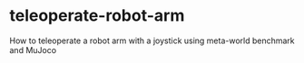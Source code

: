 # teleoperate-robot-arm
How to teleoperate a robot arm with a joystick using meta-world benchmark and MuJoco
